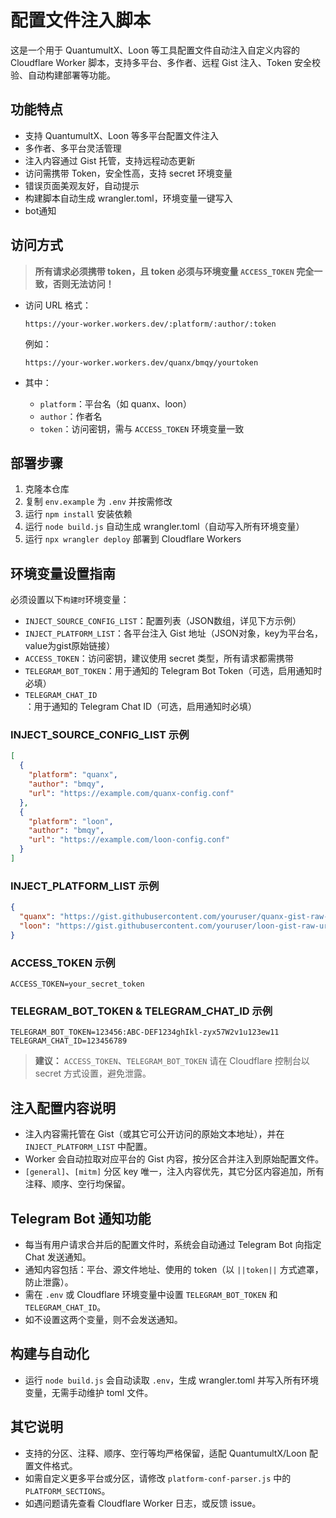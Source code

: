 # 配置文件注入脚本

这是一个用于 QuantumultX、Loon 等工具配置文件自动注入自定义内容的 Cloudflare Worker 脚本，支持多平台、多作者、远程 Gist 注入、Token 安全校验、自动构建部署等功能。

## 功能特点

- 支持 QuantumultX、Loon 等多平台配置文件注入
- 多作者、多平台灵活管理
- 注入内容通过 Gist 托管，支持远程动态更新
- 访问需携带 Token，安全性高，支持 secret 环境变量
- 错误页面美观友好，自动提示
- 构建脚本自动生成 wrangler.toml，环境变量一键写入
- bot通知

## 访问方式

> **所有请求必须携带 token，且 token 必须与环境变量 `ACCESS_TOKEN` 完全一致，否则无法访问！**

- 访问 URL 格式：
  ```
  https://your-worker.workers.dev/:platform/:author/:token
  ```
  例如：
  ```
  https://your-worker.workers.dev/quanx/bmqy/yourtoken
  ```

- 其中：
  - `platform`：平台名（如 quanx、loon）
  - `author`：作者名
  - `token`：访问密钥，需与 `ACCESS_TOKEN` 环境变量一致

## 部署步骤

1. 克隆本仓库
2. 复制 `env.example` 为 `.env` 并按需修改
3. 运行 `npm install` 安装依赖
4. 运行 `node build.js` 自动生成 wrangler.toml（自动写入所有环境变量）
5. 运行 `npx wrangler deploy` 部署到 Cloudflare Workers

## 环境变量设置指南

必须设置以下`构建时`环境变量：

- `INJECT_SOURCE_CONFIG_LIST`：配置列表（JSON数组，详见下方示例）
- `INJECT_PLATFORM_LIST`：各平台注入 Gist 地址（JSON对象，key为平台名，value为gist原始链接）
- `ACCESS_TOKEN`：访问密钥，建议使用 secret 类型，所有请求都需携带
- `TELEGRAM_BOT_TOKEN`：用于通知的 Telegram Bot Token（可选，启用通知时必填）
- `TELEGRAM_CHAT_ID`：用于通知的 Telegram Chat ID（可选，启用通知时必填）

### INJECT_SOURCE_CONFIG_LIST 示例

```json
[
  {
    "platform": "quanx",
    "author": "bmqy",
    "url": "https://example.com/quanx-config.conf"
  },
  {
    "platform": "loon",
    "author": "bmqy",
    "url": "https://example.com/loon-config.conf"
  }
]
```

### INJECT_PLATFORM_LIST 示例

```json
{
  "quanx": "https://gist.githubusercontent.com/youruser/quanx-gist-raw-url",
  "loon": "https://gist.githubusercontent.com/youruser/loon-gist-raw-url"
}
```

### ACCESS_TOKEN 示例

```
ACCESS_TOKEN=your_secret_token
```

### TELEGRAM_BOT_TOKEN & TELEGRAM_CHAT_ID 示例

```
TELEGRAM_BOT_TOKEN=123456:ABC-DEF1234ghIkl-zyx57W2v1u123ew11
TELEGRAM_CHAT_ID=123456789
```

> **建议：** `ACCESS_TOKEN`、`TELEGRAM_BOT_TOKEN` 请在 Cloudflare 控制台以 secret 方式设置，避免泄露。

## 注入配置内容说明

- 注入内容需托管在 Gist（或其它可公开访问的原始文本地址），并在 `INJECT_PLATFORM_LIST` 中配置。
- Worker 会自动拉取对应平台的 Gist 内容，按分区合并注入到原始配置文件。
- `[general]`、`[mitm]` 分区 key 唯一，注入内容优先，其它分区内容追加，所有注释、顺序、空行均保留。

## Telegram Bot 通知功能

- 每当有用户请求合并后的配置文件时，系统会自动通过 Telegram Bot 向指定 Chat 发送通知。
- 通知内容包括：平台、源文件地址、使用的 token（以 `||token||` 方式遮罩，防止泄露）。
- 需在 `.env` 或 Cloudflare 环境变量中设置 `TELEGRAM_BOT_TOKEN` 和 `TELEGRAM_CHAT_ID`。
- 如不设置这两个变量，则不会发送通知。

## 构建与自动化

- 运行 `node build.js` 会自动读取 `.env`，生成 wrangler.toml 并写入所有环境变量，无需手动维护 toml 文件。

## 其它说明

- 支持的分区、注释、顺序、空行等均严格保留，适配 QuantumultX/Loon 配置文件格式。
- 如需自定义更多平台或分区，请修改 `platform-conf-parser.js` 中的 `PLATFORM_SECTIONS`。
- 如遇问题请先查看 Cloudflare Worker 日志，或反馈 issue。 
